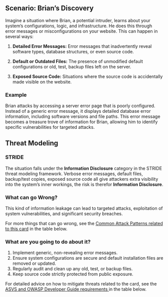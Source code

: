 ## Scenario: Brian’s Discovery

Imagine a situation where Brian, a potential intruder, learns about your system’s configurations, logic, and infrastructure. He does this through error messages or misconfigurations on your website. This can happen in several ways:

1. **Detailed Error Messages:** Error messages that inadvertently reveal software types, database structures, or even source code.

2. **Default or Outdated Files:** The presence of unmodified default configurations or old, test, backup files left on the server.

3. **Exposed Source Code:** Situations where the source code is accidentally made visible on the website.

### Example

Brian attacks by accessing a server error page that is poorly configured. Instead of a generic error message, it displays detailed database error information, including software versions and file paths. This error message becomes a treasure trove of information for Brian, allowing him to identify specific vulnerabilities for targeted attacks.

## Threat Modeling

### STRIDE

The situation falls under the **Information Disclosure** category in the STRIDE threat modeling framework.
Verbose error messages, default files, backup/test copies, exposed source code all give attackers extra visibility into the system’s inner workings, the risk is therefor **Information Disclosure**.

### What can go Wrong?

This kind of information leakage can lead to targeted attacks, exploitation of system vulnerabilities, and significant security breaches.

For more things that can go wrong, see the [Common Attack Patterns related to this card](#mapping 'Common Attack Patterns related to this card [internal]') in the table below.

### What are you going to do about it?

1. Implement generic, non-revealing error messages.
2. Ensure system configurations are secure and default installation files are removed or updated.
3. Regularly audit and clean up any old, test, or backup files.
4. Keep source code strictly protected from public exposure.

For detailed advice on how to mitigate threats related to the card, see the [ASVS and OWASP Developer Guide requirements ](#mapping 'ASVS and OWASP Developer Guide requirements [internal]') in the table below.
